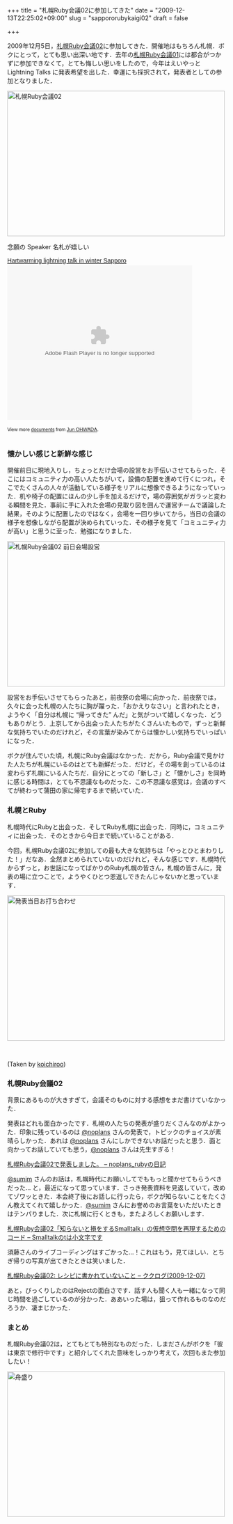 +++
title = "札幌Ruby会議02に参加してきた"
date = "2009-12-13T22:25:02+09:00"
slug = "sappororubykaigi02"
draft = false

+++

<p>2009年12月5日，<a href="http://regional.rubykaigi.org/sapporo02" title="札幌Ruby会議02 - Regional RubyKaigi">札幌Ruby会議02</a>に参加してきた．開催地はもちろん札幌．ボクにとって，とても思い出深い地です．去年の<a href="http://regional.rubykaigi.org/sapporo01" title="札幌Ruby会議01 - Regional RubyKaigi">札幌Ruby会議01</a>には都合がつかずに参加できなくて，とても悔しい思いをしたので，今年はえいやっと Lightning Talks に発表希望を出した．幸運にも採択されて，発表者としての参加となりました．</p>
<p><a href="http://www.flickr.com/photos/june29/4176771418/" title="札幌Ruby会議02 by june29, on Flickr"><img src="http://farm3.static.flickr.com/2761/4176771418_78d002b63b.jpg" width="500" height="334" alt="札幌Ruby会議02" /></a></p>
<p class="photo-caption">念願の Speaker 名札が嬉しい</p>
<div style="width:425px;text-align:left" id="__ss_2707836"><a style="font:14px Helvetica,Arial,Sans-serif;display:block;margin:12px 0 3px 0;text-decoration:underline;" href="http://www.slideshare.net/june29/hartwarming-lightning-talk-in-winter-sapporo" title="Hartwarming lightning talk in winter Sapporo">Hartwarming lightning talk in winter Sapporo</a><object style="margin:0px" width="425" height="355"><param name="movie" value="http://static.slidesharecdn.com/swf/ssplayer2.swf?doc=sprk02-091213041344-phpapp01&#038;stripped_title=hartwarming-lightning-talk-in-winter-sapporo" /><param name="allowFullScreen" value="true"/><param name="allowScriptAccess" value="always"/><embed src="http://static.slidesharecdn.com/swf/ssplayer2.swf?doc=sprk02-091213041344-phpapp01&#038;stripped_title=hartwarming-lightning-talk-in-winter-sapporo" type="application/x-shockwave-flash" allowscriptaccess="always" allowfullscreen="true" width="425" height="355"></embed></object></p>
<div style="font-size:11px;font-family:tahoma,arial;height:26px;padding-top:2px;">View more <a style="text-decoration:underline;" href="http://www.slideshare.net/">documents</a> from <a style="text-decoration:underline;" href="http://www.slideshare.net/june29">Jun OHWADA</a>.</div>
</div>
<h3>懐かしい感じと新鮮な感じ</h3>
<p>開催前日に現地入りし，ちょっとだけ会場の設営をお手伝いさせてもらった．そこにはコミュニティ力の高い人たちがいて，設備の配置を進めて行くにつれ，そこでたくさんの人々が活動している様子をリアルに想像できるようになっていった．机や椅子の配置にほんの少し手を加えるだけで，場の雰囲気がガラッと変わる瞬間を見た．事前に手に入れた会場の見取り図を囲んで運営チームで議論した結果，そのように配置したのではなく，会場を一回り歩いてから，当日の会議の様子を想像しながら配置が決められていった．その様子を見て「コミュニティ力が高い」と思うに至った．勉強になりました．</p>
<p><a href="http://www.flickr.com/photos/june29/4175992937/" title="札幌Ruby会議02 前日会場設営 by june29, on Flickr"><img src="http://farm3.static.flickr.com/2600/4175992937_9d869b3b9d.jpg" width="500" height="334" alt="札幌Ruby会議02 前日会場設営" /></a></p>
<p>設営をお手伝いさせてもらったあと，前夜祭の会場に向かった．前夜祭では，久々に会った札幌の人たちに胸が躍った．「おかえりなさい」と言われたとき，ようやく「自分は札幌に &#8220;帰ってきた&#8221; んだ」と気がついて嬉しくなった．どうもありがとう．上京してから出会った人たちがたくさんいたもので，ずっと新鮮な気持ちでいたのだけれど，その言葉が染みてからは懐かしい気持ちでいっぱいになった．</p>
<p>ボクが住んでいた頃，札幌にRuby会議はなかった．だから，Ruby会議で見かけた人たちが札幌にいるのはとても新鮮だった．だけど，その場を創っているのは変わらず札幌にいる人たちだ．自分にとっての「新しさ」と「懐かしさ」を同時に感じる時間は，とても不思議なものだった．この不思議な感覚は，会議のすべてが終わって蒲田の家に帰宅するまで続いていた．</p>
<h3>札幌とRuby</h3>
<p>札幌時代にRubyと出会った．そしてRuby札幌に出会った．同時に，コミュニティに出会った．そのときから今日まで続いていることがある．</p>
<p>今回，札幌Ruby会議02に参加しての最も大きな気持ちは「やっとひとまわりした！」だなあ．全然まとめられていないのだけれど，そんな感じです．札幌時代からずっと，お世話になってばかりのRuby札幌の皆さん，札幌の皆さんに，発表の場に立つことで，ようやくひとつ恩返しできたんじゃないかと思っています．</p>
<p><a href="http://www.flickr.com/photos/june29/4176770998/" title="発表当日お打ち合わせ by june29, on Flickr"><img src="http://farm3.static.flickr.com/2681/4176770998_f358f82f76.jpg" width="500" height="334" alt="発表当日お打ち合わせ" /></a></p>
<p><a href="http://www.flickr.com/photos/koichiroo/4168810423/" title=""><br />
<img src="http://farm3.static.flickr.com/2530/4168810423_27aa2633fd.jpg" alt="" /><br />
</a></p>
<p class="photo-caption">(Taken by <a href="http://www.flickr.com/photos/koichiroo/" title="Flickr: koichiroo's Photostream">koichiroo</a>)</p>
<h3>札幌Ruby会議02</h3>
<p>背景にあるものが大きすぎて，会議そのものに対する感想をまだ書けていなかった．</p>
<p>発表はどれも面白かったです．札幌の人たちの発表が盛りだくさんなのがよかった．印象に残っているのは <a href="http://twitter.com/noplans" title="TANIGUCHI Fumitake (noplans) on Twitter">@noplans</a> さんの発表で，トピックのチョイスが素晴らしかった．あれは <a href="http://twitter.com/noplans" title="TANIGUCHI Fumitake (noplans) on Twitter">@noplans</a> さんにしかできないお話だったと思う．面と向かってお話していても思う，<a href="http://twitter.com/noplans" title="TANIGUCHI Fumitake (noplans) on Twitter">@noplans</a> さんは先生すぎる！</p>
<p><a href="http://d.hatena.ne.jp/noplans_ruby/20091207/1260194488" title="札幌Ruby会議02で発表しました。 - noplans_rubyの日記">札幌Ruby会議02で発表しました。 &#8211; noplans_rubyの日記</a></p>
<p><a href="http://twitter.com/sumim" title="sumim (sumim) on Twitter">@sumim</a> さんのお話は，札幌時代にお願いしてでももっと聞かせてもらうべきだった… と，最近になって思っています．さっき発表資料を見返していて，改めてゾワッときた．本会終了後にお話しに行ったら，ボクが知らないことをたくさん教えてくれて嬉しかった．<a href="http://twitter.com/sumim" title="sumim (sumim) on Twitter">@sumim</a> さんにお誉めのお言葉をいただいたときはテンパりました．次に札幌に行くときも，またよろしくお願いします．</p>
<p><a href="http://d.hatena.ne.jp/sumim/20091207/p1" title="札幌Ruby会議02「知らないと損をするSmalltalk」の仮想空間を再現するためのコード - Smalltalkのtは小文字です">札幌Ruby会議02「知らないと損をするSmalltalk」の仮想空間を再現するためのコード &#8211; Smalltalkのtは小文字です</a></p>
<p>須藤さんのライブコーディングはすごかった…！これはもう，見てほしい．とちぎ帰りの写真が出てきたときは笑いました．</p>
<p><a href="http://www.clear-code.com/blog/2009/12/7.html" title="札幌Ruby会議02: レシピに書かれていないこと - ククログ(2009-12-07)">札幌Ruby会議02: レシピに書かれていないこと &#8211; ククログ(2009-12-07)</a></p>
<p>あと，びっくりしたのはRejectの面白さです．話す人も聞く人も一緒になって同じ時間を過ごしているのが分かった．ああいった場は，狙って作れるものなのだろうか．凄まじかった．</p>
<h3>まとめ</h3>
<p>札幌Ruby会議02は，とてもとても特別なものだった．しまださんがボクを「彼は東京で修行中です」と紹介してくれた意味をしっかり考えて，次回もまた参加したい！</p>
<p><a href="http://www.flickr.com/photos/june29/4176772976/" title="舟盛り by june29, on Flickr"><img src="http://farm3.static.flickr.com/2500/4176772976_7e360c9152.jpg" width="500" height="334" alt="舟盛り" /></a></p>

